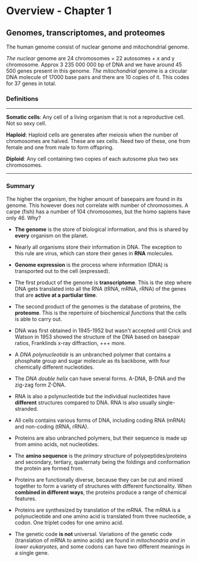 # Overview - Chapter 1
## Genomes, transcriptomes, and proteomes



The human genome consist of nuclear genome and mitochondrial genome.

*The nuclear* genome are 24 chromosomes = 22 autosomes + x and y chromosome. Approx 3 235 000 000 bp of DNA and we have around 45 500 genes present in this genome.
*The mitochondrial* genome is a circular DNA molecule of 17000 base pairs and there are 10 copies of it. This codes for 37 genes in total.


### Definitions
---
**Somatic cells**: Any cell of a living organism that is not a reproductive cell. Not so sexy cell.

**Haploid**: Haploid cells are generates after meiosis when the number of chromosomes are halved. These are sex cells. Need two of these, one from female and one from male to form offspring.

**Diploid**: Any cell containing two copies of each autosome plus two sex chromosomes.

---

### Summary

The higher the organism, the higher amount of basepairs are found in its genome. This however does not correlate with number of chromosomes. A carpe (fish) has a number of 104 chromosomes, but the homo sapiens have only 46. Why?

- **The genome** is the store of biological information, and this is shared by **every** organism on the planet.

- Nearly all organisms store their information in DNA. The exception to this rule are virus, which can store their genes in **RNA** molecules.

- **Genome expression** is the process where information (DNA) is transported out to the cell (expressed).

- The first product of the genome is **transcriptome**. This is the step where DNA gets translated into all the RNA (tRNA, mRNA, rRNA) of the genes that are **active at a partiular time**.

- The second product of the genomes is the database of proteins, the **proteome**. This is the repertoire of biochemical *functions* that the cells is able to carry out.

- DNA was first obtained in 1945-1952 but wasn't accepted until Crick and Watson in 1953 showed the structure of the DNA based on basepair ratios, Franklinds x-ray diffraction, +++ more.

- A *DNA polynucleotide* is an unbranched polymer that contains a phosphate group and sugar molecule as its backbone, with four chemically different nucleotides.

- The *DNA double helix* can have several forms. A-DNA, B-DNA and the zig-zag form Z-DNA.

- RNA is also a polynucleotide but the individual nucleotides have **different** structures compared to DNA. RNA is also usually single-stranded.

- All cells contains various forms of DNA, including coding RNA (mRNA) and non-coding (tRNA, rRNA).

- Proteins are also unbranched polymers, but their sequence is made up from amino acids, not nucleotides.

- The **amino sequence** is the *primary* structure of polypeptides/proteins and secondary, tertiary, quaternaty being the foldings and conformation the protein are formed from.

- Proteins are functionally diverse, because they can be cut and mixed together to form a variety of structures with different functionality. When **combined in different ways**, the proteins produce a range of chemical features.

- Proteins are synthesized by translation of the mRNA. The mRNA is a polynucleotide and one amino acid is translated from three nucleotide, a codon. One triplet codes for one amino acid.

- The genetic code **is not** universal. Variations of the genetic code (translation of mRNA to amino acids) are found in *mitochondria and in lower eukaryotes*, and some codons can have two different meanings in a single gene.
